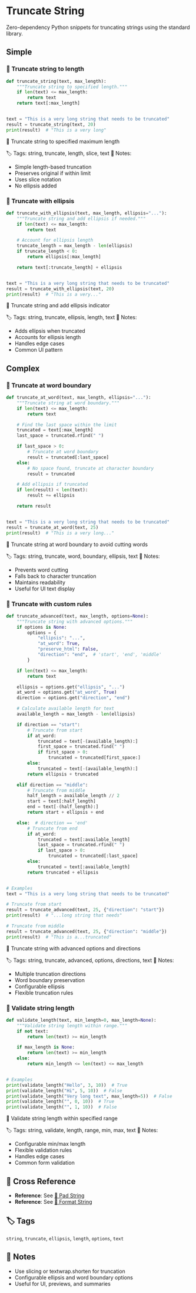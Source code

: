 # Truncate String

Zero-dependency Python snippets for truncating strings using the standard library.

## Simple

### 🧩 Truncate string to length

```python
def truncate_string(text, max_length):
    """Truncate string to specified length."""
    if len(text) <= max_length:
        return text
    return text[:max_length]


text = "This is a very long string that needs to be truncated"
result = truncate_string(text, 20)
print(result)  # "This is a very long"
```

📂 Truncate string to specified maximum length

🏷️ Tags: string, truncate, length, slice, text
📝 Notes:
- Simple length-based truncation
- Preserves original if within limit
- Uses slice notation
- No ellipsis added

### 🧩 Truncate with ellipsis

```python
def truncate_with_ellipsis(text, max_length, ellipsis="..."):
    """Truncate string and add ellipsis if needed."""
    if len(text) <= max_length:
        return text

    # Account for ellipsis length
    truncate_length = max_length - len(ellipsis)
    if truncate_length < 0:
        return ellipsis[:max_length]

    return text[:truncate_length] + ellipsis


text = "This is a very long string that needs to be truncated"
result = truncate_with_ellipsis(text, 20)
print(result)  # "This is a very..."
```

📂 Truncate string and add ellipsis indicator

🏷️ Tags: string, truncate, ellipsis, length, text
📝 Notes:
- Adds ellipsis when truncated
- Accounts for ellipsis length
- Handles edge cases
- Common UI pattern

## Complex

### 🧩 Truncate at word boundary

```python
def truncate_at_word(text, max_length, ellipsis="..."):
    """Truncate string at word boundary."""
    if len(text) <= max_length:
        return text

    # Find the last space within the limit
    truncated = text[:max_length]
    last_space = truncated.rfind(" ")

    if last_space > 0:
        # Truncate at word boundary
        result = truncated[:last_space]
    else:
        # No space found, truncate at character boundary
        result = truncated

    # Add ellipsis if truncated
    if len(result) < len(text):
        result += ellipsis

    return result


text = "This is a very long string that needs to be truncated"
result = truncate_at_word(text, 25)
print(result)  # "This is a very long..."
```

📂 Truncate string at word boundary to avoid cutting words

🏷️ Tags: string, truncate, word, boundary, ellipsis, text
📝 Notes:
- Prevents word cutting
- Falls back to character truncation
- Maintains readability
- Useful for UI text display

### 🧩 Truncate with custom rules

```python
def truncate_advanced(text, max_length, options=None):
    """Truncate string with advanced options."""
    if options is None:
        options = {
            "ellipsis": "...",
            "at_word": True,
            "preserve_html": False,
            "direction": "end",  # 'start', 'end', 'middle'
        }

    if len(text) <= max_length:
        return text

    ellipsis = options.get("ellipsis", "...")
    at_word = options.get("at_word", True)
    direction = options.get("direction", "end")

    # Calculate available length for text
    available_length = max_length - len(ellipsis)

    if direction == "start":
        # Truncate from start
        if at_word:
            truncated = text[-(available_length):]
            first_space = truncated.find(" ")
            if first_space > 0:
                truncated = truncated[first_space:]
        else:
            truncated = text[-(available_length):]
        return ellipsis + truncated

    elif direction == "middle":
        # Truncate from middle
        half_length = available_length // 2
        start = text[:half_length]
        end = text[-(half_length):]
        return start + ellipsis + end

    else:  # direction == 'end'
        # Truncate from end
        if at_word:
            truncated = text[:available_length]
            last_space = truncated.rfind(" ")
            if last_space > 0:
                truncated = truncated[:last_space]
        else:
            truncated = text[:available_length]
        return truncated + ellipsis


# Examples
text = "This is a very long string that needs to be truncated"

# Truncate from start
result = truncate_advanced(text, 25, {"direction": "start"})
print(result)  # "...long string that needs"

# Truncate from middle
result = truncate_advanced(text, 25, {"direction": "middle"})
print(result)  # "This is a...truncated"
```

📂 Truncate string with advanced options and directions

🏷️ Tags: string, truncate, advanced, options, directions, text
📝 Notes:
- Multiple truncation directions
- Word boundary preservation
- Configurable ellipsis
- Flexible truncation rules

### 🧩 Validate string length

```python
def validate_length(text, min_length=0, max_length=None):
    """Validate string length within range."""
    if not text:
        return len(text) >= min_length

    if max_length is None:
        return len(text) >= min_length
    else:
        return min_length <= len(text) <= max_length


# Examples
print(validate_length("Hello", 3, 10))  # True
print(validate_length("Hi", 5, 10))  # False
print(validate_length("Very long text", max_length=5))  # False
print(validate_length("", 0, 10))  # True
print(validate_length("", 1, 10))  # False
```

📂 Validate string length within specified range

🏷️ Tags: string, validate, length, range, min, max, text
📝 Notes:
- Configurable min/max length
- Flexible validation rules
- Handles edge cases
- Common form validation

## 🔗 Cross Reference

- **Reference**: See [📂 Pad String](./pad_string.md)
- **Reference**: See [📂 Format String](./format_string.md)

## 🏷️ Tags

`string`, `truncate`, `ellipsis`, `length`, `options`, `text`

## 📝 Notes
- Use slicing or textwrap.shorten for truncation
- Configurable ellipsis and word boundary options
- Useful for UI, previews, and summaries
